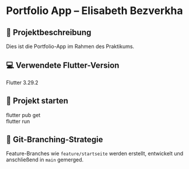 # Portfolio App – Elisabeth Bezverkha

## 📱 Projektbeschreibung
Dies ist die Portfolio-App im Rahmen des Praktikums.

## 💻 Verwendete Flutter-Version
Flutter  3.29.2   

## 🚀 Projekt starten
flutter pub get  
flutter run

## 🌿 Git-Branching-Strategie
Feature-Branches wie `feature/startseite` werden erstellt, entwickelt und anschließend in `main` gemerged.